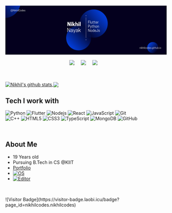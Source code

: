 ![Banner](https://raw.githubusercontent.com/NikhilCodes/NikhilCodes/master/res/banner.png)

<p align="center">
  <a target="_blank"href="https://www.linkedin.com/in/nikhil-nayak-3b0967179/"><img src="https://img.shields.io/badge/linkedin-%230077B5.svg?&style=for-the-badge&logo=linkedin&logoColor=white" /></a>&nbsp;&nbsp;&nbsp;&nbsp;
  <a target="_blank"href="https://github.com/NikhilCodes"><img src="https://img.shields.io/badge/GitHub-black.svg?&style=for-the-badge&logo=github&logoColor=white" /></a>&nbsp;&nbsp;&nbsp;&nbsp;
  <a href="mailto:nikhil.nixel@gmail.com?subject=Hello%20Nikhil,%20From%20Github"><img src="https://img.shields.io/badge/gmail-%23D14836.svg?&style=for-the-badge&logo=gmail&logoColor=white" /></a>&nbsp;&nbsp;&nbsp;&nbsp;
</p>
<br />
<br />
<a href="https://github.com/NikhilCodes">
  <img align="center" src="https://github-readme-stats.vercel.app/api?username=nikhilcodes&theme=radical&hide=issues&show_icons=true&&line_height=32" alt="Nikhil's github stats"/>
</a>
<a href="https://github.com/NikhilCodes">
  <img align="center" src="https://github-readme-stats.vercel.app/api/top-langs/?username=nikhilcodes&theme=tokyonight&hide=html,kotlin" />
</a>


## Tech I work with

![Python](https://img.shields.io/badge/-Python-black?style=for-the-badge&logo=Python)
![Flutter](https://img.shields.io/badge/-Flutter-black?style=for-the-badge&logo=Flutter&logoColor=66e8ff)
![Nodejs](https://img.shields.io/badge/-Nodejs-black?style=for-the-badge&logo=Node.js&logoColor=5df58b)
![React](https://img.shields.io/badge/-React-black?style=for-the-badge&logo=react&logoColor=61ddff)
![JavaScript](https://img.shields.io/badge/-JavaScript-black?style=for-the-badge&logo=javascript)
![Git](https://img.shields.io/badge/-Git-black?style=for-the-badge&logo=git)<br />
![C++](https://img.shields.io/badge/-C++-00599C?style=for-the-badge&logo=c)
![HTML5](https://img.shields.io/badge/-HTML5-E34F26?style=for-the-badge&logo=html5&logoColor=white)
![CSS3](https://img.shields.io/badge/-CSS3-1572B6?style=for-the-badge&logo=css3)
![TypeScript](https://img.shields.io/badge/-TypeScript-007ACC?style=for-the-badge&logo=typescript)
![MongoDB](https://img.shields.io/badge/-MongoDB-black?style=for-the-badge&logo=mongodb)
![GitHub](https://img.shields.io/badge/-GitHub-181717?style=for-the-badge&logo=github)

<br />

## About Me
 + 19 Years old
 + Pursuing B.Tech in CS @KIIT
 + [Portfolio](https://nikhilcodes.github.io)
 + [![OS](https://img.shields.io/badge/OS-Fedora-informational?style=flat-square&logo=fedora&logoColor=white)](https://en.wikipedia.org/wiki/Fedora_(operating_system))
 + [![Editor](https://img.shields.io/badge/Editor-VSCode-blue?style=flat-square&logo=visual-studio-code&logoColor=white)](https://code.visualstudio.com/)

 <br />
 <br />
 ![Visitor Badge](https://visitor-badge.laobi.icu/badge?page_id=nikhilcodes.nikhilcodes)
